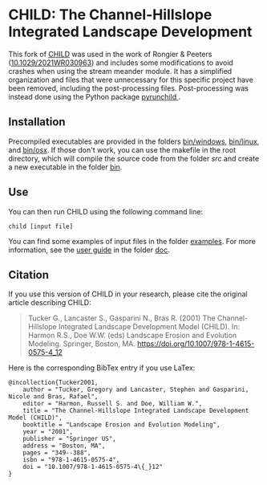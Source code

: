 # CHILD: The Channel-Hillslope Integrated Landscape Development

This fork of [CHILD](https://github.com/childmodel/child) was used in the work of Rongier & Peeters ([10.1029/2021WR030963](https://doi.org/10.1029/2021WR030963)) and includes some modifications to avoid crashes when using the stream meander module. It has a simplified organization and files that were unnecessary for this specific project have been removed, including the post-processing files. Post-processing was instead done using the Python package [pyrunchild
](https://github.com/grongier/pyrunchild).

## Installation

Precompiled executables are provided in the folders [bin/windows](bin/windows), [bin/linux](bin/linux), and [bin/osx](bin/osx). If those don't work, you can use the makefile in the root directory, which will compile the source code from the folder *src* and create a new executable in the folder [bin](bin).

## Use

You can then run CHILD using the following command line:

    child [input file]

You can find some examples of input files in the folder [examples](examples). For more information, see the [user guide](doc/child_users_guide.pdf) in the folder [doc](doc).

## Citation

If you use this version of CHILD in your research, please cite the original article describing CHILD:

> Tucker G., Lancaster S., Gasparini N., Bras R. (2001) The Channel-Hillslope Integrated Landscape Development Model (CHILD). In: Harmon R.S., Doe W.W. (eds) Landscape Erosion and Evolution Modeling. Springer, Boston, MA. https://doi.org/10.1007/978-1-4615-0575-4_12

Here is the corresponding BibTex entry if you use LaTex:

    @incollection{Tucker2001,
        author = "Tucker, Gregory and Lancaster, Stephen and Gasparini, Nicole and Bras, Rafael",
        editor = "Harmon, Russell S. and Doe, William W.",
        title = "The Channel-Hillslope Integrated Landscape Development Model (CHILD)",
        booktitle = "Landscape Erosion and Evolution Modeling",
        year = "2001",
        publisher = "Springer US",
        address = "Boston, MA",
        pages = "349--388",
        isbn = "978-1-4615-0575-4",
        doi = "10.1007/978-1-4615-0575-4\{_}12"
    }
